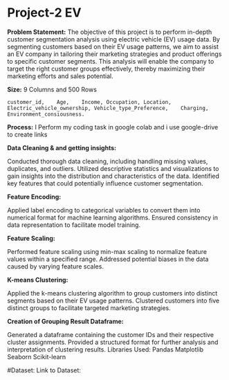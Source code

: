 # Project-2 EV
**Problem Statement:**
The objective of this project is to perform in-depth customer segmentation analysis using electric vehicle (EV) usage data. By segmenting customers based on their EV usage patterns, we aim to assist an EV company in tailoring their marketing strategies and product offerings to specific customer segments. This analysis will enable the company to target the right customer groups effectively, thereby maximizing their marketing efforts and sales potential.

**Size:**
9 Columns and 500 Rows

	customer_id,	Age,	Income,	Occupation,	Location,	Electric_vehicle_ownership,	Vehicle_type_Preference,	Charging,	Environment_consiousness.

**Process:**
I Perform my coding task in google colab and i use google-drive to create links

**Data Cleaning & and getting insights:**

Conducted thorough data cleaning, including handling missing values, duplicates, and outliers.
Utilized descriptive statistics and visualizations to gain insights into the distribution and characteristics of the data.
Identified key features that could potentially influence customer segmentation.

**Feature Encoding:**

Applied label encoding to categorical variables to convert them into numerical format for machine learning algorithms.
Ensured consistency in data representation to facilitate model training.

**Feature Scaling:**

Performed feature scaling using min-max scaling to normalize feature values within a specified range.
Addressed potential biases in the data caused by varying feature scales.


**K-means Clustering:**

Applied the k-means clustering algorithm to group customers into distinct segments based on their EV usage patterns.
Clustered customers into five distinct groups to facilitate targeted marketing strategies.

**Creation of Grouping Result Dataframe:**

Generated a dataframe containing the customer IDs and their respective cluster assignments.
Provided a structured format for further analysis and interpretation of clustering results.
Libraries Used:
Pandas
Matplotlib
Seaborn
Scikit-learn

#Dataset:
Link to Dataset:

